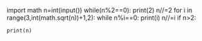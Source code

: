 import math
n=int(input())
while(n%2==0):
    print(2)
    n//=2
for i in range(3,int(math.sqrt(n))+1,2):
    while n%i==0:
        print(i)
        n//=i
if n>2:
   
    print(n)
